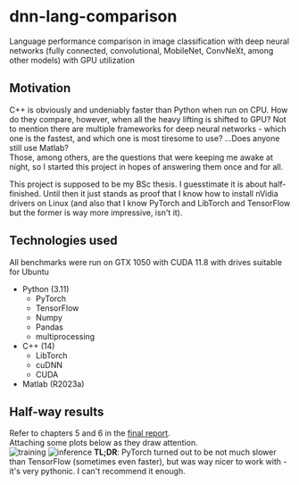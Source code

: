 # dnn-lang-comparison
Language performance comparison in image classification with deep neural networks (fully connected, convolutional, MobileNet, ConvNeXt, among other models) with GPU utilization 

## Motivation
C++ is obviously and undeniably faster than Python when run on CPU. How do they compare, however, when all the heavy lifting is shifted to GPU? Not to mention there are multiple frameworks for deep neural networks - which one is the fastest, and which one is most tiresome to use? ...Does anyone still use Matlab?  
Those, among others, are the questions that were keeping me awake at night, so I started this project in hopes of answering them once and for all.

This project is supposed to be my BSc thesis. I guesstimate it is about half-finished. Until then it just stands as proof that I know how to install nVidia drivers on Linux (and also that I know PyTorch and LibTorch and TensorFlow but the former is way more impressive, isn't it).

## Technologies used
All benchmarks were run on GTX 1050 with CUDA 11.8 with drives suitable for Ubuntu  
* Python (3.11)
  * PyTorch
  * TensorFlow
  * Numpy
  * Pandas
  * multiprocessing
* C++ (14)
  * LibTorch
  * cuDNN
  * CUDA
* Matlab (R2023a)

## Half-way results
Refer to chapters 5 and 6 in the [final report](https://github.com/mihawb/dnn-lang-comparison/blob/main/analysis/final_report.pdf).  
Attaching some plots below as they draw attention.  
![training](https://github.com/mihawb/dnn-lang-comparison/assets/46073943/3623ba86-784f-4a83-b725-2b57db24b2d0)
![inference](https://github.com/mihawb/dnn-lang-comparison/assets/46073943/7265f291-598e-4cbc-9734-69b78ef1d71d)
**TL;DR**: PyTorch turned out to be not much slower than TensorFlow (sometimes even faster), but was way nicer to work with - it's very pythonic. I can't recommend it enough.
